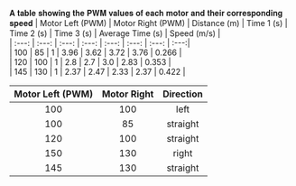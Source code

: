 
𝐀 𝐭𝐚𝐛𝐥𝐞 𝐬𝐡𝐨𝐰𝐢𝐧𝐠 𝐭𝐡𝐞 𝐏𝐖𝐌 𝐯𝐚𝐥𝐮𝐞𝐬 𝐨𝐟 𝐞𝐚𝐜𝐡 𝐦𝐨𝐭𝐨𝐫 𝐚𝐧𝐝 𝐭𝐡𝐞𝐢𝐫 𝐜𝐨𝐫𝐫𝐞𝐬𝐩𝐨𝐧𝐝𝐢𝐧𝐠 𝐬𝐩𝐞𝐞𝐝
| Motor Left (PWM) | Motor Right (PWM)  | Distance (m)  | Time 1 (s)   | Time 2 (s)     | Time 3 (s)    |  Average Time (s)    |  Speed (m/s) |            
| :---:            |       :---:        |      :---:    |     :---:    |      :---:     |    :---:      |        :---:         |         :---:|  
| 100              | 85                 | 1             | 3.96         | 3.62           | 3.72          |  3.76                | 0.266        |  
| 120              | 100                | 1             | 2.8          | 2.7            | 3.0           |  2.83                | 0.353        |  
| 145              | 130                | 1             | 2.37         | 2.47           | 2.33          |  2.37                | 0.422        |  



| Motor Left (PWM) | Motor Right        | Direction     |
| :---:            |       :---:        |      :---:    | 
| 100              | 100                | left          |
| 100              | 85                 | straight      |
| 120              | 100                | straight      |
| 150              | 130                | right         |
| 145              | 130                | straight      |



